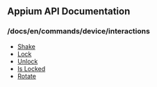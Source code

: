 ## Appium API Documentation

  ### /docs/en/commands/device/interactions

<div class="api-index">

<ul>
    <li><a href='/docs/en/commands/device/interactions/shake.md'>Shake</a></li>
    <li><a href='/docs/en/commands/device/interactions/lock.md'>Lock</a></li>
    <li><a href='/docs/en/commands/device/interactions/unlock.md'>Unlock</a></li>
    <li><a href='/docs/en/commands/device/interactions/is-locked.md'>Is Locked</a></li>
    <li><a href='/docs/en/commands/device/interactions/rotate.md'>Rotate</a></li>
</ul>
</div>
